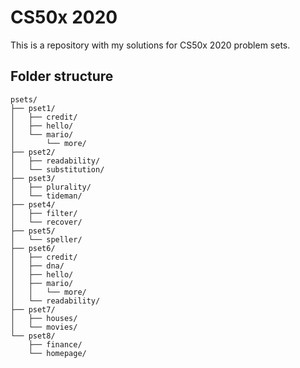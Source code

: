 # CS50x 2020

This is a repository with my solutions for CS50x 2020 problem sets.

## Folder structure

```
psets/
├── pset1/
│   ├── credit/
│   ├── hello/
│   └── mario/
│       └── more/
├── pset2/
│   ├── readability/
│   └── substitution/
├── pset3/
│   ├── plurality/
│   └── tideman/
├── pset4/
│   ├── filter/
│   └── recover/
├── pset5/
│   └── speller/
├── pset6/
│   ├── credit/
│   ├── dna/
│   ├── hello/
│   ├── mario/
│   │   └── more/
│   └── readability/
├── pset7/
│   ├── houses/
│   └── movies/
└── pset8/
    ├── finance/
    └── homepage/
```
